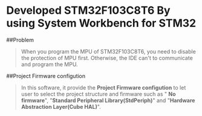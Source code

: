 # Developed STM32F103C8T6 By using System Workbench for STM32

##Problem 
>When you program the MPU of STM32F103C8T6, you need to disable the protection of MPU first. Otherwise, the IDE can't to communicate and program the MPU.

##Project Firmware configution
>In this software, it provide the **Project Firmware configution** to let user to select the project structure and firmware such as " **No firmware**", "**Standard Peripheral Library(StdPeriph)**" and "**Hardware Abstraction Layer(Cube HAL)**".  


